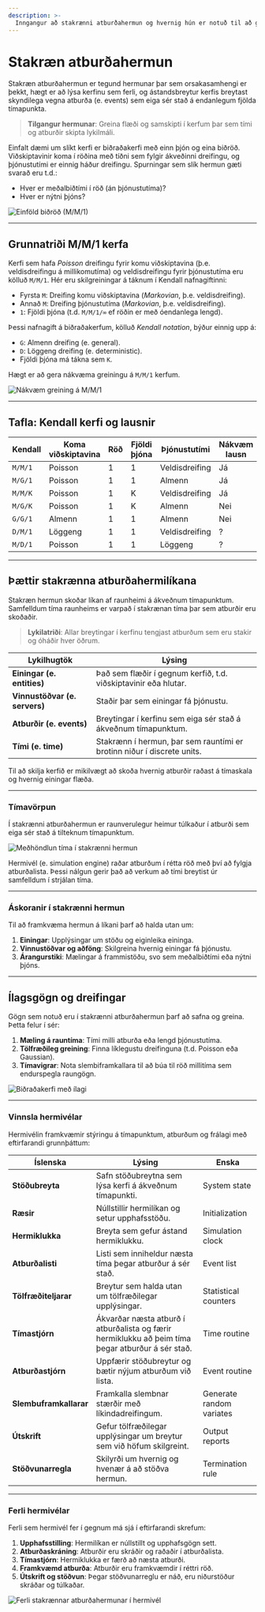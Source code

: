 ```yaml
---
description: >-
  Inngangur að stakrænni atburðahermun og hvernig hún er notuð til að greina og bæta flæði í kerfum.
---
```


# Stakræn atburðahermun

Stakræn atburðahermun er tegund hermunar þar sem orsakasamhengi er þekkt, hægt er að lýsa kerfinu
sem ferli, og ástandsbreytur kerfis breytast skyndilega vegna atburða (e. events) sem eiga sér stað
á endanlegum fjölda tímapunkta.

> **Tilgangur hermunar**: Greina flæði og samskipti í kerfum þar sem tími og atburðir skipta lykilmáli.

Einfalt dæmi um slíkt kerfi er biðraðakerfi með einn þjón og eina biðröð. Viðskiptavinir koma í röðina
með tíðni sem fylgir ákveðinni dreifingu, og þjónustutími er einnig háður dreifingu. Spurningar sem
slík hermun gæti svarað eru t.d.:
- Hver er meðalbiðtími í röð (án þjónustutíma)?
- Hver er nýtni þjóns?

![Einföld biðröð (M/M/1)](figs/Einfold_MM1.jpg)

---

## Grunnatriði M/M/1 kerfa

Kerfi sem hafa _Poisson_ dreifingu fyrir komu viðskiptavina (þ.e. veldisdreifingu á millikomutíma) og
veldisdreifingu fyrir þjónustutíma eru kölluð `M/M/1`. Hér eru skilgreiningar á táknum í Kendall
nafnagiftinni:

- Fyrsta `M`: Dreifing komu viðskiptavina (_Markovian_, þ.e. veldisdreifing).
- Annað `M`: Dreifing þjónustutíma (_Markovian_, þ.e. veldisdreifing).
- `1`: Fjöldi þjóna (t.d. `M/M/1/∞` ef röðin er með óendanlega lengd).

Þessi nafnagift á biðraðakerfum, kölluð _Kendall notation_, býður einnig upp á:
- `G`: Almenn dreifing (e. general).
- `D`: Löggeng dreifing (e. deterministic).
- Fjöldi þjóna má tákna sem `K`.

Hægt er að gera nákvæma greiningu á `M/M/1` kerfum.

![Nákvæm greining á M/M/1](figs/Einfold_MM1_reikn.jpg)

---

## Tafla: Kendall kerfi og lausnir

| Kendall   | Koma viðskiptavina | Röð | Fjöldi þjóna | Þjónustutími   | Nákvæm lausn |
|-----------|--------------------|-----|--------------|----------------|--------------|
| `M/M/1`   | Poisson            | 1   | 1            | Veldisdreifing | Já           |
| `M/G/1`   | Poisson            | 1   | 1            | Almenn         | Já           |
| `M/M/K`   | Poisson            | 1   | K            | Veldisdreifing | Já           |
| `M/G/K`   | Poisson            | 1   | K            | Almenn         | Nei          |
| `G/G/1`   | Almenn             | 1   | 1            | Almenn         | Nei          |
| `D/M/1`   | Löggeng            | 1   | 1            | Veldisdreifing | ?            |
| `M/D/1`   | Poisson            | 1   | 1            | Löggeng        | ?            |

---

## Þættir stakrænna atburðahermilíkana

Stakræn hermun skoðar líkan af raunheimi á ákveðnum tímapunktum. Samfelldum tíma raunheims er varpað
í stakrænan tíma þar sem atburðir eru skoðaðir. 

> **Lykilatriði**: Allar breytingar í kerfinu tengjast atburðum sem eru stakir og óháðir hver öðrum.

| Lykilhugtök | Lýsing |
|-------------|--------|
| **Einingar (e. entities)** | Það sem flæðir í gegnum kerfið, t.d. viðskiptavinir eða hlutar. |
| **Vinnustöðvar (e. servers)** | Staðir þar sem einingar fá þjónustu. |
| **Atburðir (e. events)** | Breytingar í kerfinu sem eiga sér stað á ákveðnum tímapunktum. |
| **Tími (e. time)** | Stakrænn í hermun, þar sem rauntími er brotinn niður í discrete units. |

Til að skilja kerfið er mikilvægt að skoða hvernig atburðir raðast á tímaskala og hvernig einingar flæða.

---

### Tímavörpun

Í stakrænni atburðahermun er raunverulegur heimur túlkaður í atburði sem eiga sér stað á tilteknum tímapunktum.

![Meðhöndlun tíma í stakrænni hermun](figs/TimiogStakraenHermun.jpg)

Hermivél (e. simulation engine) raðar atburðum í rétta röð með því að fylgja atburðalista. Þessi nálgun gerir það að verkum að tími breytist úr samfelldum í strjálan tíma.

---

### Áskoranir í stakrænni hermun

Til að framkvæma hermun á líkani þarf að halda utan um:
1. **Einingar**: Upplýsingar um stöðu og eiginleika eininga.
2. **Vinnustöðvar og aðföng**: Skilgreina hvernig einingar fá þjónustu.
3. **Árangurstiki**: Mælingar á frammistöðu, svo sem meðalbiðtími eða nýtni þjóns.

---

## Ílagsgögn og dreifingar

Gögn sem notuð eru í stakrænni atburðahermun þarf að safna og greina. Þetta felur í sér:

1. **Mæling á rauntíma**: Tími milli atburða eða lengd þjónustutíma.
2. **Tölfræðileg greining**: Finna líklegustu dreifinguna (t.d. Poisson eða Gaussian).
3. **Tímavigrar**: Nota slembiframkallara til að búa til röð millitíma sem endurspegla raungögn.

![Biðraðakerfi með ílagi](figs/Einfold_MM1_dreifingar.jpg)

---

### Vinnsla hermivélar

Hermivélin framkvæmir stýringu á tímapunktum, atburðum og frálagi með eftirfarandi grunnþáttum:

| Íslenska         | Lýsing                                                  | Enska               |
|------------------|---------------------------------------------------------|---------------------|
| **Stöðubreyta**  | Safn stöðubreytna sem lýsa kerfi á ákveðnum tímapunkti. | System state        |
| **Ræsir**        | Núllstillir hermilíkan og setur upphafsstöðu.           | Initialization      |
| **Hermiklukka**  | Breyta sem gefur ástand hermiklukku.                    | Simulation clock    |
| **Atburðalisti** | Listi sem inniheldur næsta tíma þegar atburður á sér stað. | Event list          |
| **Tölfræðiteljarar** | Breytur sem halda utan um tölfræðilegar upplýsingar. | Statistical counters |
| **Tímastjórn**   | Ákvarðar næsta atburð í atburðalista og færir hermiklukku að þeim tíma þegar atburður á sér stað. | Time routine        |
| **Atburðastjórn**| Uppfærir stöðubreytur og bætir nýjum atburðum við lista. | Event routine       |
| **Slembuframkallarar** | Framkalla slembnar stærðir með líkindadreifingum.  | Generate random variates |
| **Útskrift**     | Gefur tölfræðilegar upplýsingar um breytur sem við höfum skilgreint. | Output reports      |
| **Stöðvunarregla** | Skilyrði um hvernig og hvenær á að stöðva hermun.      | Termination rule    |

---

### Ferli hermivélar

Ferli sem hermivél fer í gegnum má sjá í eftirfarandi skrefum:

1. **Upphafsstilling**: Hermilíkan er núllstillt og upphafsgögn sett.
2. **Atburðaskráning**: Atburðir eru skráðir og raðaðir í atburðalista.
3. **Tímastjórn**: Hermiklukka er færð að næsta atburði.
4. **Framkvæmd atburða**: Atburðir eru framkvæmdir í réttri röð.
5. **Útskrift og stöðvun**: Þegar stöðvunarreglu er náð, eru niðurstöður skráðar og túlkaðar.

![Ferli stakrænnar atburðahermunar í hermivél](figs/flow_control.jpg)
